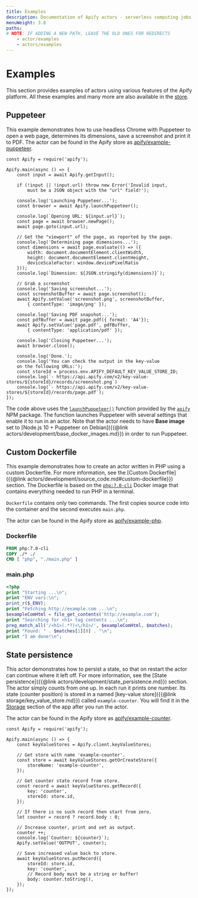 ```yaml
---
title: Examples
description: Documentation of Apify actors - serverless computing jobs that enable execution of long-running web scraping and automation tasks in the cloud.
menuWeight: 3.8
paths:
# NOTE: IF ADDING A NEW PATH, LEAVE THE OLD ONES FOR REDIRECTS
    - actor/examples
    - actors/examples
---
```


# [](#examples)Examples

This section provides examples of actors using various features of the Apify platform. All these examples and many more are also available in the [store](https://apify.com/store?type=acts&search=user%3Aapify%20example).

## [](#puppeteer)Puppeteer

This example demonstrates how to use headless Chrome with Puppeteer to open a web page, determines its dimensions, save a screenshot and print it to PDF. The actor can be found in the Apify store as [apify/example-puppeteer](https://apify.com/apify/example-puppeteer).

    const Apify = require('apify');

    Apify.main(async () => {
        const input = await Apify.getInput();

        if (!input || !input.url) throw new Error('Invalid input,
            must be a JSON object with the "url" field!');

        console.log('Launching Puppeteer...');
        const browser = await Apify.launchPuppeteer();

        console.log(`Opening URL: ${input.url}`);
        const page = await browser.newPage();
        await page.goto(input.url);

        // Get the "viewport" of the page, as reported by the page.
        console.log('Determining page dimensions...');
        const dimensions = await page.evaluate(() => ({
            width: document.documentElement.clientWidth,
            height: document.documentElement.clientHeight,
            deviceScaleFactor: window.devicePixelRatio
        }));
        console.log(`Dimension: ${JSON.stringify(dimensions)}`);

        // Grab a screenshot
        console.log('Saving screenshot...');
        const screenshotBuffer = await page.screenshot();
        await Apify.setValue('screenshot.png', screenshotBuffer,
            { contentType: 'image/png' });

        console.log('Saving PDF snapshot...');
        const pdfBuffer = await page.pdf({ format: 'A4'});
        await Apify.setValue('page.pdf', pdfBuffer,
            { contentType: 'application/pdf' });

        console.log('Closing Puppeteer...');
        await browser.close();

        console.log('Done.');
        console.log('You can check the output in the key-value
        on the following URLs:');
        const storeId = process.env.APIFY_DEFAULT_KEY_VALUE_STORE_ID;
        console.log(`- https://api.apify.com/v2/key-value-stores/${storeId}/records/screenshot.png`)
        console.log(`- https://api.apify.com/v2/key-value-stores/${storeId}/records/page.pdf`);
    });

The code above uses the [`launchPuppeteer()`](https://sdk.apify.com/docs/api/apify#apifylaunchpuppeteeroptions) function provided by the [`apify`](https://sdk.apify.com/) NPM package. The function launches Puppeteer with several settings that enable it to run in an actor. Note that the actor needs to have **Base image** set to [Node.js 10 + Puppeteer on Debian]({{@link actors/development/base_docker_images.md}}) in order to run Puppeteer.

## [](#custom-dockerfile)Custom Dockerfile

This example demonstrates how to create an actor written in PHP using a custom Dockerfile. For more information, see the [Custom Dockerfile]({{@link actors/development/source_code.md#custom-dockerfile}}) section. The Dockerfile is based on the [`php:7.0-cli`](https://hub.docker.com/_/php/) Docker image that contains everything needed to run PHP in a terminal.

`Dockerfile` contains only two commands. The first copies source code into the container and the second executes `main.php`.

The actor can be found in the Apify store as [apify/example-php](https://apify.com/apify/example-php).

### Dockerfile

```dockerfile
FROM php:7.0-cli
COPY ./* ./
CMD [ "php", "./main.php" ]
```

### main.php

```php
<?php
print "Starting ...\n";
print "ENV vars:\n";
print_r($_ENV);
print "Fetching http://example.com ...\n";
$exampleComHtml = file_get_contents('http://example.com');
print "Searching for <h1> tag contents ...\n";
preg_match_all('/<h1>(.*?)<\/h1>/', $exampleComHtml, $matches);
print "Found: " . $matches[1][0] . "\n";
print "I am done!\n";
```

## [](#state-persistence)State persistence

This actor demonstrates how to persist a state, so that on restart the actor can continue where it left off. For more information, see the [State persistence]({{@link actors/development/state_persistence.md}}) section. The actor simply counts from one up. In each run it prints one number. Its state (counter position) is stored in a named [key-value store]({{@link storage/key_value_store.md}}) called `example-counter`. You will find it in the [Storage](https://my.apify.com/key-value-stores) section of the app after you run the actor.

The actor can be found in the Apify store as [apify/example-counter](https://apify.com/apify/example-counter).

    const Apify = require('apify');

    Apify.main(async () => {
        const keyValueStores = Apify.client.keyValueStores;

        // Get store with name 'example-counter'.
        const store = await keyValueStores.getOrCreateStore({
            storeName: 'example-counter',
        });

        // Get counter state record from store.
        const record = await keyValueStores.getRecord({
            key: 'counter',
            storeId: store.id,
        });

        // If there is no such record then start from zero.
        let counter = record ? record.body : 0;

        // Increase counter, print and set as output.
        counter ++;
        console.log(`Counter: ${counter}`);
        Apify.setValue('OUTPUT', counter);

        // Save increased value back to store.
        await keyValueStores.putRecord({
            storeId: store.id,
            key: 'counter',
            // Record body must be a string or buffer!
            body: counter.toString(),
        });
    });

